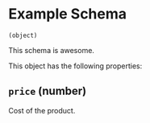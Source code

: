 # Example Schema
`(object)`

This schema is awesome.

This object has the following properties:

## `price` (number)

Cost of the product.